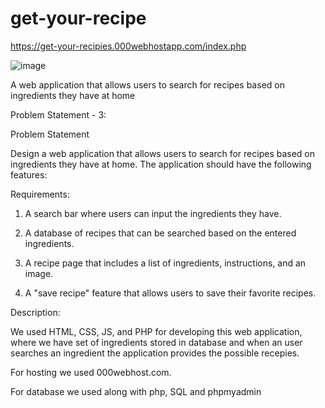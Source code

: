 # get-your-recipe

https://get-your-recipies.000webhostapp.com/index.php


![image](https://user-images.githubusercontent.com/111275048/236665552-2500f084-b346-4f47-9f20-b2844014dbf6.png)





A web application that allows users to search for recipes based on ingredients they have at home


Problem Statement - 3:

Problem Statement

Design a web application that allows users to search for recipes based on ingredients they have at home. The application should have the following features:



Requirements: 

1. A search bar where users can input the ingredients they have.

2. A database of recipes that can be searched based on the entered ingredients.

3. A recipe page that includes a list of ingredients, instructions, and an image.

4. A "save recipe" feature that allows users to save their favorite recipes.


Description:

We used HTML, CSS, JS, and PHP for developing this web application, where we have set of ingredients stored in database and when an user searches an ingredient the application provides the possible recepies.

For hosting  we used  000webhost.com.

For database we used along with php, SQL and phpmyadmin

